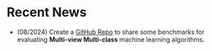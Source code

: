 # Recent News

- (08/2024) Create a [GitHub Repo](https://github.com/ZhangqiJiang07/Multi-view_Multi-class_Datasets) to share some benchmarks for evaluating **Multi-view Multi-class** machine learning algorithms.
